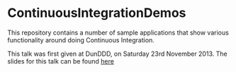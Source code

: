 ContinuousIntegrationDemos
==========================

This repository contains a number of sample applications that show various functionality around doing Continuous Integration.

This talk was first given at DunDDD, on Saturday 23rd November 2013.  The slides for this talk can be found [here](http://www.slideshare.net/gep13/continuous-integration-101)
